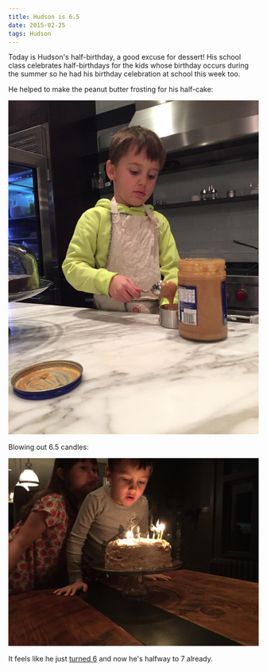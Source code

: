 ```yaml
---
title: Hudson is 6.5
date: 2015-02-25
tags: Hudson
---
```


Today is Hudson's half-birthday, a good excuse for dessert! His school class celebrates half-birthdays for the kids whose birthday occurs during the summer so he had his birthday celebration at school this week too.

He helped to make the peanut butter frosting for his half-cake:

![Hudson helping to make the peanut butter frosting for his half-cake](/img/IMG_5289.JPG)

Blowing out 6.5 candles:

![Hudson blowing out 6.5 candles](/img/IMG_5297.JPG)

It feels like he just [turned 6](http://troyandgay.com/our%20life/2014/08/25/happy-birthday-hudson-5.html) and now he's halfway to 7 already.
